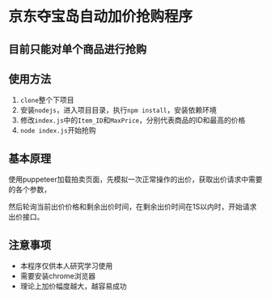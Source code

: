 # 京东夺宝岛自动加价抢购程序

##  目前只能对单个商品进行抢购

##  使用方法
1.  ```clone```整个下项目
2.  安装```nodejs```，进入项目目录，执行```npm install```，安装依赖环境
3.  修改```index.js```中的```Item_ID```和```MaxPrice```，分别代表商品的ID和最高的价格
4.  ```node index.js```开始抢购

##  基本原理

使用puppeteer加载拍卖页面，先模拟一次正常操作的出价，获取出价请求中需要的各个参数，

然后轮询当前出价价格和剩余出价时间，在剩余出价时间在1S以内时，开始请求出价接口。

##  注意事项
*   本程序仅供本人研究学习使用
*   需要安装chrome浏览器
*   理论上加价幅度越大，越容易成功
